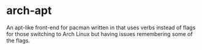 # arch-apt
An apt-like front-end for pacman written in that uses verbs instead of flags for those switching to Arch Linux but having issues remembering some of the flags.
